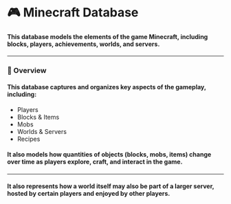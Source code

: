 # 🎮 Minecraft Database
#### This database models the elements of the game Minecraft, including blocks, players, achievements, worlds, and servers. 

#### <hr>

### 📜 Overview

#### This database captures and organizes key aspects of the gameplay, including:

- Players
- Blocks & Items 
- Mobs 
- Worlds & Servers
- Recipes 

#### It also models how quantities of objects (blocks, mobs, items) change over time as players explore, craft, and interact in the game.

#### <hr>

#### It also represents how a world itself may also be part of a larger server, hosted by certain players and enjoyed by other players. 
